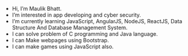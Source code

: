 - Hi, I’m Maulik Bhatt.
- I’m interested in app developing and cyber security.
- I’m currently learning JavaScript, AngularJS, NodeJS, ReactJS, Data Structure And Database Management System.
- I can solve problem of C programming and Java language.
- I can Make webpages using Bootstrap.
- I can make games using JavaScript also.

<!---
MaulikBhatt7/MaulikBhatt7 is a ✨ special ✨ repository because its `README.md` (this file) appears on your GitHub profile.
You can click the Preview link to take a look at your changes.
--->
